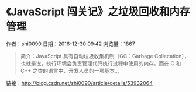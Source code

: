 # 《JavaScript 闯关记》之垃圾回收和内存管理
作者：shi0090
日期：2016-12-30 09:42
浏览量：1867
> 简介：JavaScript 具有自动垃圾收集机制（GC：Garbage Collecation），也就是说，执行环境会负责管理代码执行过程中使用的内存。而在 C 和 C++ 之类的语言中，开发人员的一项基本...

 链接：http://blog.csdn.net/shi0090/article/details/53932064
